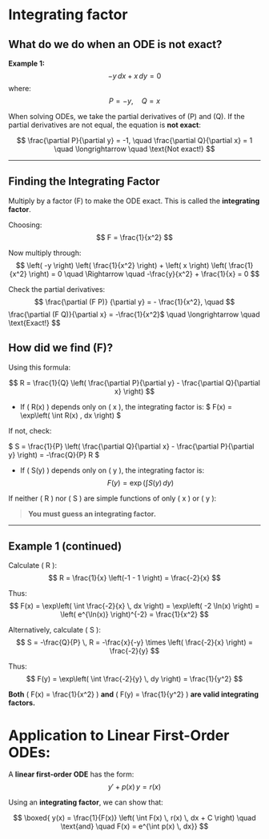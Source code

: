 # Integrating factor
## What do we do when an ODE is not exact?
**Example 1:**
$$  
  -y \, dx + x \, dy = 0
$$
where: 
$$
    P = -y, \quad Q = x
$$

When solving ODEs, we take the partial derivatives of \(P\) and \(Q\).
If the partial derivatives are not equal, the equation is **not exact**: 

$$
\frac{\partial P}{\partial y} = -1, \quad \frac{\partial Q}{\partial x} = 1 \quad \longrightarrow \quad \text{Not exact!}
$$

---

## Finding the Integrating Factor

Multiply by a factor \(F\) to make the ODE exact. This is called the **integrating factor**.

Choosing: 
$$ 
F = \frac{1}{x^2}
$$

Now multiply through:
$$
\left( -y \right) \left( \frac{1}{x^2} \right) + \left( x \right) \left( \frac{1}{x^2} \right) = 0
\quad \Rightarrow \quad
-\frac{y}{x^2} + \frac{1}{x} = 0
$$

Check the partial derivatives:
$$ 
\frac{\partial (F P)} {\partial y} = - \frac{1}{x^2}, \quad
$$
\frac{\partial (F Q)}{\partial x} = -\frac{1}{x^2}$
\quad \longrightarrow \quad \text{Exact!}
$$


## How did we find \(F\)?

  Using this formula:
  

  $$
  R = \frac{1}{Q} \left( \frac{\partial P}{\partial y} - \frac{\partial Q}{\partial x} \right)
  $$

- If \( R(x) \) depends only on \( x \), the integrating factor is:
$
F(x) = \exp\left( \int R(x) \, dx \right)
$

If not, check: 

$
S = \frac{1}{P} \left( \frac{\partial Q}{\partial x} - \frac{\partial P}{\partial y} \right) = -\frac{Q}{P} R
$

- If \( S(y) \) depends only on \( y \), the integrating factor is: 
$$ 
F(y) = \exp\left( \int S(y) \, dy \right)
$$

If neither \( R \) nor \( S \) are simple functions of only \( x \) or \( y \):
> **You must guess an integrating factor.**

---
## Example 1 (continued)

Calculate \( R \):
$$
R = \frac{1}{x} \left(-1 - 1 \right) = \frac{-2}{x}
$$

Thus: 
$$
F(x) = \exp\left( \int \frac{-2}{x} \, dx \right)
= \exp\left( -2 \ln(x) \right)
= \left( e^{\ln(x)} \right)^{-2}
= \frac{1}{x^2}
$$

Alternatively, calculate \( S \):
$$
S = -\frac{Q}{P} \, R = -\frac{x}{-y} \times \left( \frac{-2}{x} \right) = \frac{-2}{y}
$$

Thus:
$$
F(y) = \exp\left( \int \frac{-2}{y} \, dy \right) = \frac{1}{y^2}
$$

**Both** \( F(x) = \frac{1}{x^2} \) **and** \( F(y) = \frac{1}{y^2} \) **are valid integrating factors.**


# Application to Linear First-Order ODEs:
A **linear first-order ODE** has the form: 
$$ 
y' + p(x) \, y = r(x)
$$

Using an **integrating factor**, we can show that:

$$
\boxed{ y(x) = \frac{1}{F(x)} \left( \int F(x) \, r(x) \, dx + C \right) 
\quad \text{and} \quad
F(x) = e^{\int p(x) \, dx}}
$$


        





